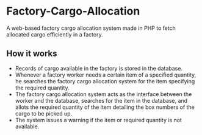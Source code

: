 # Factory-Cargo-Allocation
 A web-based factory cargo allocation system made in PHP to fetch allocated cargo efficiently in a factory.
 
 How it works
 ------------
 <ul>
 <li>Records of cargo available in the factory is stored in the database.</li>
 <li>Whenever a factory worker needs a certain item of a specified quantity, he searches the factory cargo allocation system for the item specifying the required quantity.</li>
 <li>The factory cargo allocation system acts as the interface between the worker and the database, searches for the item in the database, and allots the required quantity of the item detailing the box numbers of the cargo to be picked up.
 <li>The system issues a warning if the item or required quantity is not available.</li>
 </ul>
 
